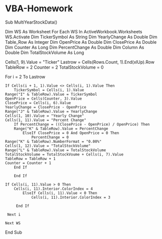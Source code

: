 # VBA-Homework

Sub MultiYearStockData()

Dim WS As Worksheet
    For Each WS In ActiveWorkbook.Worksheets
        WS.Activate
Dim TickerSymbol As String
Dim YearlyChange As Double
Dim Table_Row As Integer
Dim OpenPrice As Double
Dim ClosePrice As Double
Dim Counter As Long
Dim PercentChange As Double
Dim Column As Double
Dim TotalStockVolume As Long

Cells(1, 9).Value = "Ticker"
Lastrow = Cells(Rows.Count, 1).End(xlUp).Row
TableRow = 2
Counter = 2
TotalStockVolume = 0

For i = 2 To Lastrow
    
    If Cells(i + 1, 1).Value <> Cells(i, 1).Value Then
        TickerSymbol = Cells(i, 1).Value
    Range("I" & TableRow).Value = TickerSymbol
    OpenPrice = Cells(Counter, 3).Value
    ClosePrice = Cells(i, 6).Value
    YearlyChange = ClosePrice - OpenPrice
    Range("J" & TableRow).Value = YearlyChange
    Cells(1, 10).Value = "Yearly Change"
    Cells(1, 11).Value = "Percent Change"
        If PercentChange = ((ClosePrice - OpenPrice) / OpenPrice) Then
        Range("K" & TableRow).Value = PercentChange
            ElseIf ClosePrice = 0 And OpenPrice = 0 Then
                PercentChange = 0
    Range("K" & TableRow).NumberFormat = "0.00%"
    Cells(1, 12).Value = "TotalStockVolume"
    Range("L" & TableRow).Value = TotalStockVolume
    TotalStockVolume = TotalStockVoume + Cells(i, 7).Value
    TableRow = TableRow + 1
    Counter = Counter + 1
        End If
    
        End If
        
    If Cells(i, 11).Value > 0 Then
        Cells(i, 11).Interior.ColorIndex = 4
            ElseIf Cells(i, 11).Value < 0 Then
                Cells(i, 11).Interior.ColorIndex = 3
                
         End If

     Next i
        
    Next WS

End Sub
